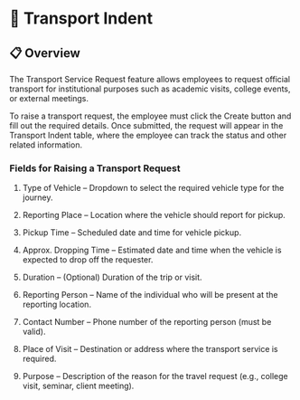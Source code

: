 # 🚌 Transport Indent

## 📋 Overview

The Transport Service Request feature allows employees to request official transport for institutional purposes such as academic visits, college events, or external meetings.

To raise a transport request, the employee must click the Create button and fill out the required details. Once submitted, the request will appear in the Transport Indent table, where the employee can track the status and other related information.

### Fields for Raising a Transport Request

1.  Type of Vehicle – Dropdown to select the required vehicle type for the journey.  
      
    
2.  Reporting Place – Location where the vehicle should report for pickup.  
      
    
3.  Pickup Time – Scheduled date and time for vehicle pickup.  
      
    
4.  Approx. Dropping Time – Estimated date and time when the vehicle is expected to drop off the requester.  
      
    
5.  Duration – (Optional) Duration of the trip or visit.  
      
    
6.  Reporting Person – Name of the individual who will be present at the reporting location.  
      
    
7.  Contact Number – Phone number of the reporting person (must be valid).  
      
    
8.  Place of Visit – Destination or address where the transport service is required.  
      
    
9.  Purpose – Description of the reason for the travel request (e.g., college visit, seminar, client meeting).